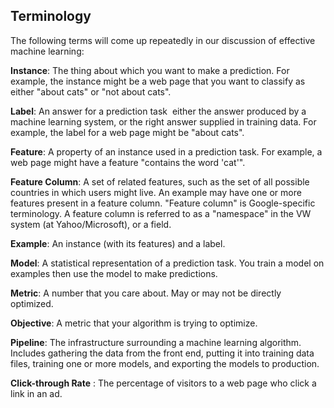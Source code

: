 ## Terminology

The following terms will come up repeatedly in our discussion of effective machine learning:

**Instance**: The thing about which you want to make a prediction. For example, the instance might be a web page that you want to classify as either "about cats" or "not about cats".

**Label**: An answer for a prediction task ­­ either the answer produced by a machine learning system, or the right answer supplied in training data. For example, the label for a web page might be "about cats".

**Feature**: A property of an instance used in a prediction task. For example, a web page might have a feature "contains the word 'cat'".

**Feature Column**: A set of related features, such as the set of all possible countries in which users might live. An example may have one or more features present in a feature column. "Feature column" is Google-specific terminology. A feature column is referred to as a "namespace" in the VW system (at Yahoo/Microsoft), or a field.

**Example**: An instance (with its features) and a label.

**Model**: A statistical representation of a prediction task. You train a model on examples then use the model to make predictions.

**Metric**: A number that you care about. May or may not be directly optimized.

**Objective**: A metric that your algorithm is trying to optimize.

**Pipeline**: The infrastructure surrounding a machine learning algorithm. Includes gathering the data from the front end, putting it into training data files, training one or more models, and exporting the models to production.

**Click-through Rate** : The percentage of visitors to a web page who click a link in an ad.
